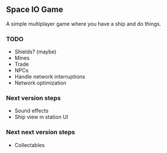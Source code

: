 ## Space IO Game

A simple multiplayer game where you have a ship and do things.

### TODO

- Shields? (maybe)
- Mines
- Trade
- NPCs
- Handle network interruptions
- Network optimization

### Next version steps

- Sound effects
- Ship view in station UI

### Next next version steps

- Collectables
